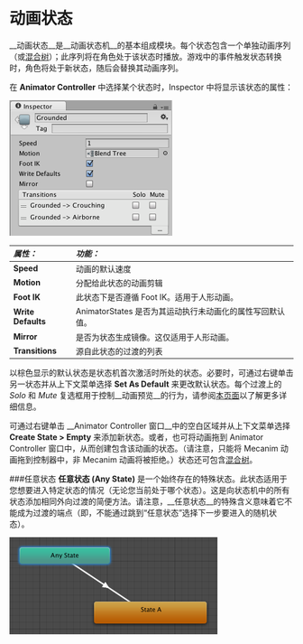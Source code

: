 动画状态
================


__动画状态__是__动画状态机__的基本组成模块。每个状态包含一个单独动画序列（或[混合树](class-BlendTree.html)）；此序列将在角色处于该状态时播放。游戏中的事件触发状态转换时，角色将处于新状态，随后会替换其动画序列。

在 __Animator Controller__ 中选择某个状态时，Inspector 中将显示该状态的属性：


![](../uploads/Main/MecanimStateInspector.png) 


|**_属性：_** |**_功能：_** |
|:---|:---|
|__Speed__ |动画的默认速度|
|__Motion__ |分配给此状态的动画剪辑|
|__Foot IK__ |此状态下是否遵循 Foot IK。适用于人形动画。 |
|__Write Defaults__ |AnimatorStates 是否为其运动执行未动画化的属性写回默认值。 |
|__Mirror__ |是否为状态生成镜像。这仅适用于人形动画。 |
|__Transitions__|源自此状态的过渡的列表|

以棕色显示的默认状态是状态机首次激活时所处的状态。必要时，可通过右键单击另一状态并从上下文菜单选择 __Set As Default__ 来更改默认状态。每个过渡上的 _Solo_ 和 _Mute_ 复选框用于控制__动画预览__的行为，请参阅[本页面](AnimationSoloMute.html)以了解更多详细信息。

可通过右键单击 __Animator Controller 窗口__中的空白区域并从上下文菜单选择 __Create State &gt; Empty__ 来添加新状态。或者，也可将动画拖到 Animator Controller 窗口中，从而创建包含该动画的状态。（请注意，只能将 Mecanim 动画拖到控制器中，非 Mecanim 动画将被拒绝。）状态还可包含[混合树](class-BlendTree.html)。

###任意状态
__任意状态 (Any State)__ 是一个始终存在的特殊状态。此状态适用于您想要进入特定状态的情况（无论您当前处于哪个状态）。这是向状态机中的所有状态添加相同外向过渡的简便方法。请注意，__任意状态__的特殊含义意味着它不能成为过渡的端点（即，不能通过跳到“任意状态”选择下一步要进入的随机状态）。


![](../uploads/Main/AnyState.png) 
